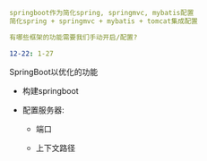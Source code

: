 ```yaml
springboot作为简化spring, springmvc, mybatis配置
简化spring + springmvc + mybatis + tomcat集成配置

有哪些框架的功能需要我们手动开启/配置?
```

```yaml
12-22: 1-27
```



SpringBoot以优化的功能

- 构建springboot

- 配置服务器: 

  - 端口

  - 上下文路径

